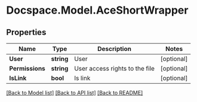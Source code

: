 # Docspace.Model.AceShortWrapper

## Properties

Name | Type | Description | Notes
------------ | ------------- | ------------- | -------------
**User** | **string** | User | [optional] 
**Permissions** | **string** | User access rights to the file | [optional] 
**IsLink** | **bool** | Is link | [optional] 

[[Back to Model list]](../README.md#documentation-for-models) [[Back to API list]](../README.md#documentation-for-api-endpoints) [[Back to README]](../README.md)

